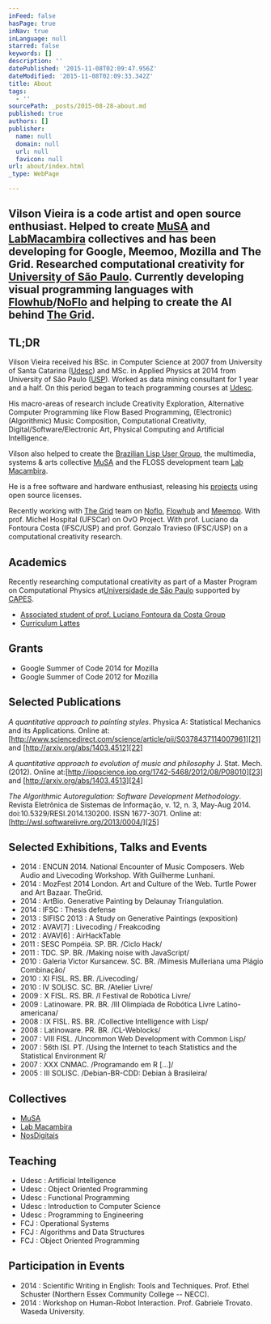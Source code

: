```yaml
---
inFeed: false
hasPage: true
inNav: true
inLanguage: null
starred: false
keywords: []
description: ''
datePublished: '2015-11-08T02:09:47.956Z'
dateModified: '2015-11-08T02:09:33.342Z'
title: About
tags:
  - ''
sourcePath: _posts/2015-08-28-about.md
published: true
authors: []
publisher:
  name: null
  domain: null
  url: null
  favicon: null
url: about/index.html
_type: WebPage

---
```

## **Vilson Vieira** is a code artist and open source enthusiast. Helped to create [MuSA][0] and [LabMacambira][1] collectives and has been developing for Google, Meemoo, Mozilla and The Grid. Researched computational creativity for [University of São Paulo][2]. Currently developing visual programming languages with [Flowhub][3]/[NoFlo][4] and helping to create the AI behind [The Grid][5].

## TL;DR

Vilson Vieira received his BSc. in Computer Science at 2007 from University of Santa Catarina ([Udesc][6]) and MSc. in Applied Physics at 2014 from University of São Paulo ([USP][7]). Worked as data mining consultant for 1 year and a half. On this period began to teach programming courses at [Udesc][8].

His macro-areas of research include Creativity Exploration, Alternative Computer Programming like Flow Based Programming, (Electronic) (Algorithmic) Music Composition, Computational Creativity, Digital/Software/Electronic Art, Physical Computing and Artificial Intelligence.

Vilson also helped to create the [Brazilian Lisp User Group][9], the multimedia, systems & arts collective [MuSA][10] and the FLOSS development team [Lab Macambira][11].

He is a free software and hardware enthusiast, releasing his [projects][12] using open source licenses.

Recently working with [The Grid][13] team on [Noflo][14], [Flowhub][15] and [Meemoo][16]. With prof. Michel Hospital (UFSCar) on OvO Project. With prof. Luciano da Fontoura Costa (IFSC/USP) and prof. Gonzalo Travieso (IFSC/USP) on a computational creativity research.

## Academics

Recently researching computational creativity as part of a Master Program on Computational Physics at[Universidade de São Paulo][17] supported by [CAPES][18].

* [Associated student of prof. Luciano Fontoura da Costa Group][19]
* [Curriculum Lattes][20]

## Grants

* Google Summer of Code 2014 for Mozilla
* Google Summer of Code 2012 for Mozilla

## Selected Publications

_A quantitative approach to painting styles_. Physica A: Statistical Mechanics and its Applications. Online at:[http://www.sciencedirect.com/science/article/pii/S0378437114007961][21] and [http://arxiv.org/abs/1403.4512][22]

_A quantitative approach to evolution of music and philosophy_ J. Stat. Mech. (2012). Online at:[http://iopscience.iop.org/1742-5468/2012/08/P08010][23] and [http://arxiv.org/abs/1403.4513][24]

_The Algorithmic Autoregulation: Software Development Methodology_. Revista Eletrônica de Sistemas de Informação, v. 12, n. 3, May-Aug 2014\. doi:10.5329/RESI.2014.130200\. ISSN 1677-3071\. Online at:[http://wsl.softwarelivre.org/2013/0004/][25]

## Selected Exhibitions, Talks and Events

* 2014 : ENCUN 2014\. National Encounter of Music Composers. Web Audio and Livecoding Workshop. With Guilherme Lunhani.
* 2014 : MozFest 2014 London. Art and Culture of the Web. Turtle Power and Art Bazaar. TheGrid.
* 2014 : ArtBio. Generative Painting by Delaunay Triangulation.
* 2014 : IFSC : Thesis defense
* 2013 : SIFISC 2013 : A Study on Generative Paintings (exposition)
* 2012 : AVAV\[7\] : Livecoding / Freakcoding
* 2012 : AVAV\[6\] : AirHackTable
* 2011 : SESC Pompéia. SP. BR. /Ciclo Hack/
* 2011 : TDC. SP. BR. /Making noise with JavaScript/
* 2010 : Galeria Victor Kursancew. SC. BR. /Mímesis Mulleriana uma Plágio Combinação/
* 2010 : XI FISL. RS. BR. /Livecoding/
* 2010 : IV SOLISC. SC. BR. /Atelier Livre/
* 2009 : X FISL. RS. BR. /I Festival de Robótica Livre/
* 2009 : Latinoware. PR. BR. /III Olimpíada de Robótica Livre Latino-americana/
* 2008 : IX FISL. RS. BR. /Collective Intelligence with Lisp/
* 2008 : Latinoware. PR. BR. /CL-Weblocks/
* 2007 : VIII FISL. /Uncommon Web Development with Common Lisp/
* 2007 : 56th ISI. PT. /Using the Internet to teach Statistics and the Statistical Environment R/
* 2007 : XXX CNMAC. /Programando em R \[...\]/
* 2005 : III SOLISC. /Debian-BR-CDD: Debian à Brasileira/

## Collectives

* [MuSA][10]
* [Lab Macambira][11]
* [NosDigitais][26]

## Teaching

* Udesc : Artificial Intelligence
* Udesc : Object Oriented Programming
* Udesc : Functional Programming
* Udesc : Introduction to Computer Science
* Udesc : Programming to Engineering
* FCJ : Operational Systems
* FCJ : Algorithms and Data Structures
* FCJ : Object Oriented Programming

## Participation in Events

* 2014 : Scientific Writing in English: Tools and Techniques. Prof. Ethel Schuster (Northern Essex Community College -- NECC).
* 2014 : Workshop on Human-Robot Interaction. Prof. Gabriele Trovato. Waseda University.

[0]: http://musa.cc/
[1]: http://labmacambira.sf.net/
[2]: http://ifsc.usp.br/
[3]: http://flowhub.io/
[4]: http://noflojs.org/
[5]: http://thegrid.io/
[6]: http://www.udesc.br/
[7]: https://web.archive.org/web/20150202175756/http://www.usp.br/
[8]: https://web.archive.org/web/20150202175756/http://www.udesc.br/
[9]: https://web.archive.org/web/20150202175756/http://lisp-br.org/
[10]: https://web.archive.org/web/20150202175756/http://musa.cc/
[11]: https://web.archive.org/web/20150202175756/http://labmacambira.sf.net/
[12]: https://web.archive.org/web/20150202175756/http://github.com/automata
[13]: https://web.archive.org/web/20150202175756/http://thegrid.io/
[14]: https://web.archive.org/web/20150202175756/http://noflojs.org/
[15]: https://web.archive.org/web/20150202175756/http://flowhub.io/
[16]: https://web.archive.org/web/20150202175756/http://meemoo.org/
[17]: https://web.archive.org/web/20150202175756/http://www.ifsc.usp.br/
[18]: https://web.archive.org/web/20150202175756/http://capes.gov.br/
[19]: https://web.archive.org/web/20150202175756/http://cyvision.ifsc.usp.br/cyvision/home.php?page=PEOPLE&subpage=MEMBERS&profile=vilsonvieira
[20]: https://web.archive.org/web/20150202175756/http://lattes.cnpq.br/4824056327068155
[21]: https://web.archive.org/web/20150202175756/http://www.sciencedirect.com/science/article/pii/S0378437114007961
[22]: https://web.archive.org/web/20150202175756/http://arxiv.org/abs/1403.4512
[23]: https://web.archive.org/web/20150202175756/http://iopscience.iop.org/1742-5468/2012/08/P08010
[24]: https://web.archive.org/web/20150202175756/http://arxiv.org/abs/1403.4513
[25]: https://web.archive.org/web/20150202175756/http://wsl.softwarelivre.org/2013/0004/
[26]: https://web.archive.org/web/20150202175756/http://nosdigitais.teia.org.br/